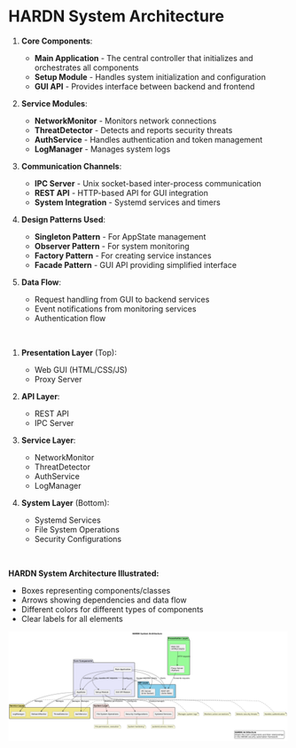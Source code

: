 
# HARDN System Architecture


1. **Core Components**:
    - **Main Application** - The central controller that initializes and orchestrates all components
    - **Setup Module** - Handles system initialization and configuration
    - **GUI API** - Provides interface between backend and frontend

2. **Service Modules**:
    - **NetworkMonitor** - Monitors network connections
    - **ThreatDetector** - Detects and reports security threats
    - **AuthService** - Handles authentication and token management
    - **LogManager** - Manages system logs

3. **Communication Channels**:
    - **IPC Server** - Unix socket-based inter-process communication
    - **REST API** - HTTP-based API for GUI integration
    - **System Integration** - Systemd services and timers

4. **Design Patterns Used**:
    - **Singleton Pattern** - For AppState management
    - **Observer Pattern** - For system monitoring
    - **Factory Pattern** - For creating service instances
    - **Facade Pattern** - GUI API providing simplified interface

5. **Data Flow**:
    - Request handling from GUI to backend services
    - Event notifications from monitoring services
    - Authentication flow

<br>

1. **Presentation Layer** (Top):
    - Web GUI (HTML/CSS/JS)
    - Proxy Server

2. **API Layer**:
    - REST API
    - IPC Server

3. **Service Layer**:
    - NetworkMonitor
    - ThreatDetector
    - AuthService
    - LogManager

4. **System Layer** (Bottom):
    - Systemd Services
    - File System Operations
    - Security Configurations

<br>

**HARDN System Architecture Illustrated:**
- Boxes representing components/classes
- Arrows showing dependencies and data flow
- Different colors for different types of components
- Clear labels for all elements


![hard-arch.png](hard-arch.png)